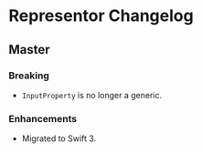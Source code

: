 # Representor Changelog

## Master

### Breaking

- `InputProperty` is no longer a generic.

### Enhancements

- Migrated to Swift 3.
